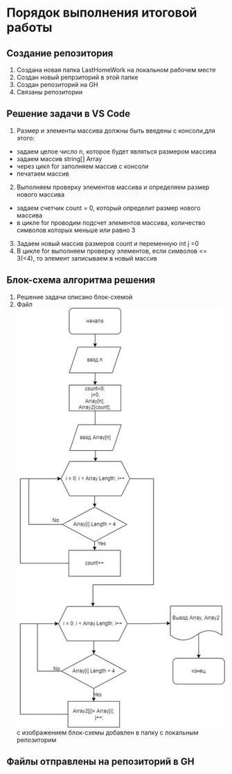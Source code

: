 # Порядок выполнения итоговой работы
## Создание репозитория
1. Создана новая папка LastHomeWork на локальном рабочем месте
2. Создан новый репрзиторий в этой папке
3. Создан репозиторий на GH
4. Связаны репозитории
## Решение задачи в VS Code
1. Размер и элементы массива должны быть введены с консоли,для этого:
* задаем целое число n, которое будет являться размером массива
* задаем массив string[] Array
* через цикл for заполняем массив с консоли
* печатаем массив
2. Выполняем проверку элементов массива и определяем размер нового массива
* задаем счетчик count = 0, который определит размер нового массива
* в цикле for проводим подсчет элементов массива, количество символов которых меньше или равно 3
3. Задаем  новый массив размеров count и переменную int j =0
5. В цикле for выполняем проверку элементов, если символов <= 3(<4), то элемент записываем в новый массив
## Блок-схема алгоритма решения
1. Решение задачи описано блок-схемой
2. Файл ![](Diagram.jpg) с изображением блок-схемы добавлен в папку с локальным репозиторим
## Файлы отправлены на репозиторий в GH